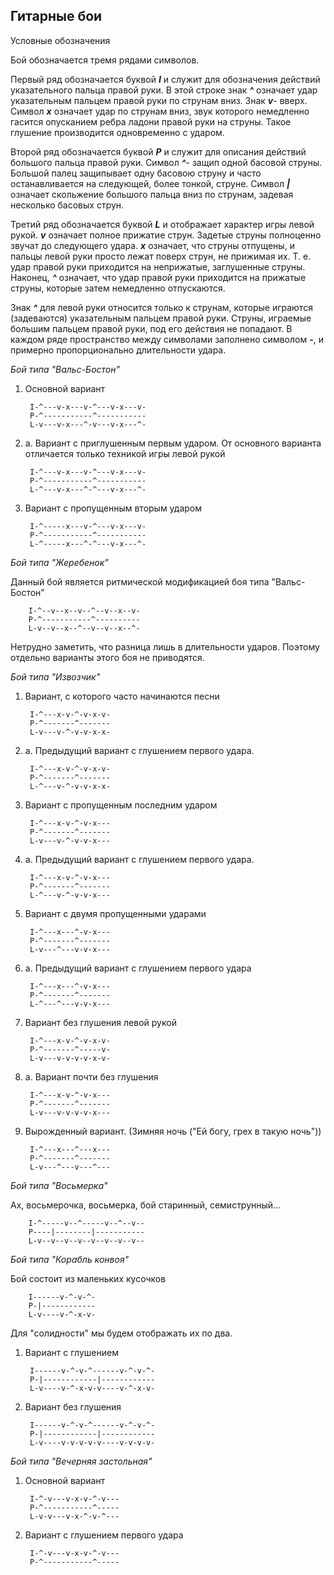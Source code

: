 <!--2017-07-16 13:41:52-->
## Гитарные бои
Условные обозначения

Бой обозначается тремя рядами символов.

Первый ряд обозначается буквой ***I*** и служит для обозначения
действий указательного пальца правой руки.
В этой строке знак ***^*** означает удар указательным пальцем правой
руки по струнам вниз.
Знак ***v***- вверх.
Символ ***x*** означает удар по струнам вниз, звук которого немедленно
гасится опусканием ребра ладони правой руки на струны. Такое
глушение производится одновременно с ударом.

Второй ряд обозначается буквой ***P*** и служит для описания действий
большого пальца правой руки. Символ ***^***- защип одной басовой струны.
Большой палец защипывает одну басовою струну и часто останавливается
на следующей, более тонкой, струне.
Символ ***|*** означает скольжение большого пальца вниз по струнам,
задевая несколько басовых струн.

Третий ряд обозначается буквой ***L*** и отображает харaктер игры левой
рукой.
***v*** означает полное прижатие струн. Задетые струны полноценно звучат
до следующего удара.
***x*** означает, что струны отпущены, и пальцы левой руки просто лежат
поверх струн, не прижимая их. Т. е. удар правой руки приходится на
неприжатые, заглушенные струны.
Наконец, ***^*** означает, что удар правой руки приходится на прижатые
струны, которые затем немедленно отпускаются.

Знак ***^*** для левой руки относится только к струнам, которые играются
(задеваются) указательным пальцем правой руки. Струны, играемые
большим пальцем правой руки, под его действия не попадают.
В каждом ряде пространство между символами заполнено символом ***-***,
и примерно пропорционально длительности удара.

*Бой типа "Вальс-Бостон"*

1. Основной вариант

		I-^---v-x---v-^---v-x---v-
		P-^-----------^-----------
		L-v---v-x---^-v---v-x---^-

1. а. Вариант с приглушенным первым ударом. От основного варианта
отличается только техникой игры левой рукой

		I-^---v-x---v-^---v-x---v-
		P-^-----------^-----------
		L-^---v-x---^-^---v-x---^-

2. Вариант с пропущенным вторым ударом

		I-^-----x---v-^---v-x---v-
		P-^-----------^-----------
		L-^-----x---^-^---v-x---^-

*Бой типа "Жеребенок"*

Данный бой является ритмической модификацией боя типа "Вальс-Бостон"

		I-^--v--x--v--^--v--x--v-
		P-^-----------^----------
		L-v--v--x--^--v--v--x--^-

Нетрудно заметить, что разница лишь в длительности ударов. Поэтому
отдельно варианты этого боя не приводятся.

*Бой типа "Извозчик"*

1. Вариант, с которого часто начинаются песни

		I-^---x-v-^-v-x-v-
		P-^-------^-------
		L-v---v-^-v-v-x-x-

1. а. Предыдущий вариант с глушением первого удара.

		I-^---x-v-^-v-x-v-
		P-^-------^-------
		L-^---v-^-v-v-x-x-

2. Вариант с пропущенным последним ударом

		I-^---x-v-^-v-x---
		P-^-------^-------
		L-v---v-^-v-v-x---

2. а. Предыдущий вариант с глушением первого удара.

		I-^---x-v-^-v-x---
		P-^-------^-------
		L-^---v-^-v-v-x---

3. Вариант с двумя пропущенными ударами

		I-^---x---^-v-x---
		P-^-------^-------
		L-v---^---v-v-x---

3. а. Предыдущий вариант с глушением первого удара

		I-^---x---^-v-x---
		P-^-------^-------
		L-^---^---v-v-x---

4. Вариант без глушения левой рукой

		I-^---x-v-^-v-x-v-
		P-^-------^-----v-
		L-v---v-v-v-v-x-v-

4. а. Вариант почти без глушения

		I-^---x-v-^-v-x---
		P-^-------^-------
		L-v---v-v-v-v-x---

5. Вырожденный вариант. (Зимняя ночь ("Ей богу, грех в такую ночь"))

		I-^---x---^---x---
		P-^-------^-------
		L-v---^---v---^---

*Бой типа "Восьмерка"*

Ах, восьмерочка, восьмерка, бой старинный, семиструнный...

		I-^-----v--^-----v--^--v--
		P----|--------|-----------
		L-v--v--v--v--v--v--v--v--

*Бой типа "Корабль конвоя"*

Бой состоит из маленьких кусочков

		I------v-^-v-^-
		P-|------------
		L-v----v-^-x-v-

Для "солидности" мы будем отображать их по два.

1. Вариант с глушением

		I------v-^-v-^------v-^-v-^-
		P-|------------|------------
		L-v----v-^-x-v-v----v-^-x-v-

2. Вариант без глушения

		I------v-^-v-^------v-^-v-^-
		P-|------------|------------
		L-v----v-v-v-v-v----v-v-v-v-

*Бой типа "Вечерняя застольная"*

1. Основной вариант

		I-^-v---v-x-v-^-v---
		P-^-----------^-----
		L-v-v---v-x-^-v-^---

1. Вариант с глушением первого удара

		I-^-v---v-x-v-^-v---
		P-^-----------^-----